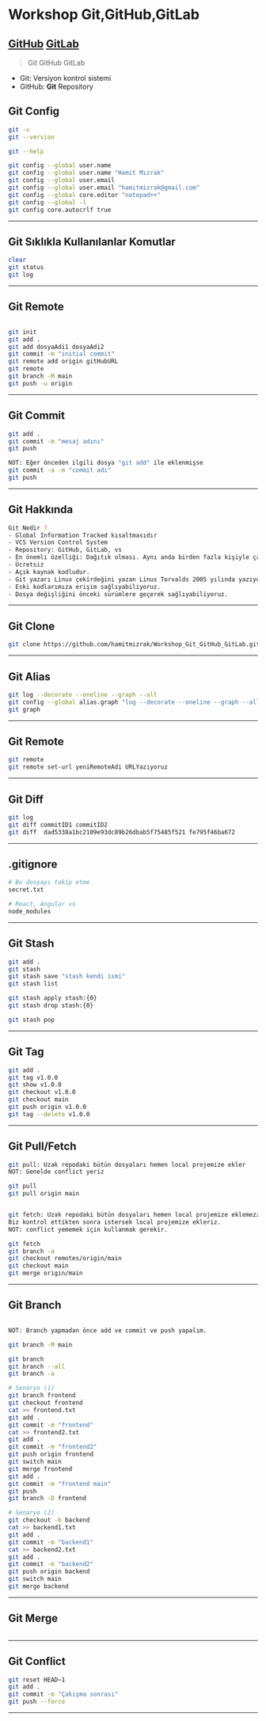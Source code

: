 # Workshop Git,GitHub,GitLab
[GitHub]()
[GitLab]()
---

> Git
> GitHub
> GitLab

- Git: Versiyon kontrol sistemi
- GitHub: **Git** Repository

## Git Config
```sh
git -v
git --version

git --help

git config --global user.name
git config --global user.name "Hamit Mızrak"
git config --global user.email
git config --global user.email "hamitmizrak@gmail.com"
git config --global core.editor "notepad++"
git config --global -l
git config core.autocrlf true
```
---


## Git Sıklıkla Kullanılanlar Komutlar
```sh
clear
git status
git log
```
---


## Git Remote
```sh

git init
git add .
git add dosyaAdi1 dosyaAdi2
git commit -m "initial commit"
git remote add origin gitHubURL
git remote
git branch -M main 
git push -u origin 

```
---


## Git Commit 
```sh
git add .
git commit -m "mesaj adını"
git push

NOT: Eğer önceden ilgili dosya "git add" ile eklenmişse
git commit -a -m "commit adı"
git push
```
---


## Git Hakkında
```sh
Git Nedir ? 
- Global Information Tracked kısaltmasıdır
- VCS Version Control System
- Repository: GitHub, GitLab, vs
- En önemli özelliği: Dağıtık olması. Aynı anda birden fazla kişiyle çalışabiliriz.
- Ücretsiz
- Açık kaynak kodludur.
- Git yazarı Linux çekirdeğini yazan Linus Torvalds 2005 yılında yazıyorlar
- Eski kodlarımıza erişim sağlıyabiliyoruz.
- Dosya değişliğini önceki sürümlere geçerek sağlıyabiliyoruz.
```
---


## Git Clone
```sh
git clone https://github.com/hamitmizrak/Workshop_Git_GitHub_GitLab.git
```
---


## Git Alias
```sh
git log --decorate --oneline --graph --all
git config --global alias.graph "log --decorate --oneline --graph --all"
git graph
```
---


## Git Remote
```sh
git remote
git remote set-url yeniRemoteAdi URLYazıyoruz
```
---


## Git Diff
```sh
git log
git diff commitID1 commitID2
git diff  dad5338a1bc2109e93dc89b26dbab5f75485f521 fe795f46ba672
```
---


## .gitignore
```sh
# Bu dosyayı takip etme
secret.txt

# React, Angular vs
node_modules

```
---

## Git Stash
```sh
git add .
git stash
git stash save "stash kendi ismi"
git stash list

git stash apply stash:{0}
git stash drop stash:{0}

git stash pop
```
---


## Git Tag
```sh
git add .
git tag v1.0.0
git show v1.0.0
git checkout v1.0.0
git checkout main
git push origin v1.0.0
git tag --delete v1.0.0
```
---


## Git Pull/Fetch
```sh
git pull: Uzak repodaki bütün dosyaları hemen local projemize ekler
NOT: Genelde conflict yeriz

git pull 
git pull origin main


git fetch: Uzak repodaki bütün dosyaları hemen local projemize eklemezzzzz.
Biz kontrol ettikten sonra istersek local projemize ekleriz.
NOT: conflict yememek için kullanmak gerekir.

git fetch
git branch -a
git checkout remotes/origin/main
git checkout main
git merge origin/main
```
---


## Git Branch
```sh

NOT: Branch yapmadan önce add ve commit ve push yapalım.

git branch -M main

git branch 
git branch --all
git branch -a

# Senaryo (1)
git branch frontend
git checkout frontend
cat >> frontend.txt
git add .
git commit -m "frontend"
cat >> frontend2.txt
git add .
git commit -m "frontend2"
git push origin frontend
git switch main
git merge frontend
git add .
git commit -m "frontend main"
git push
git branch -D frontend

# Senaryo (2)
git checkout -b backend
cat >> backend1.txt
git add .
git commit -m "backend1"
cat >> backend2.txt
git add .
git commit -m "backend2"
git push origin backend
git switch main
git merge backend

```
---

## Git Merge
```sh

```
---


## Git Conflict
```sh
git reset HEAD~1
git add .
git commit -m "Çakışma sonrası"
git push --force
```
---


